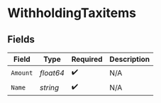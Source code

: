 # WithholdingTaxitems


## Fields

| Field              | Type               | Required           | Description        |
| ------------------ | ------------------ | ------------------ | ------------------ |
| `Amount`           | *float64*          | :heavy_check_mark: | N/A                |
| `Name`             | *string*           | :heavy_check_mark: | N/A                |